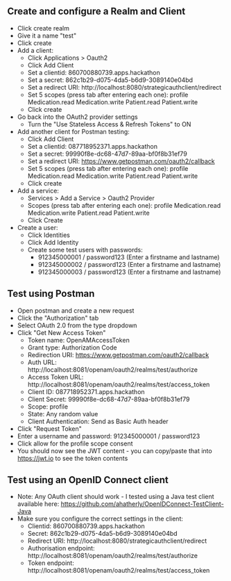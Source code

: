 ## Create and configure a Realm and Client ##

- Click create realm
- Give it a name "test"
- Click create
- Add a client:
	- Click Applications > Oauth2
	- Click Add Client
	- Set a clientid: 860700880739.apps.hackathon
	- Set a secret: 862c1b29-d075-4da5-b6d9-3089140e04bd
	- Set a redirect URI: http://localhost:8080/strategicauthclient/redirect
	- Set 5 scopes (press tab after entering each one): profile Medication.read Medication.write Patient.read Patient.write
	- Click create
- Go back into the OAuth2 provider settings
	- Turn the "Use Stateless Access & Refresh Tokens" to ON
- Add another client for Postman testing:
	- Click Add Client
	- Set a clientid: 087718952371.apps.hackathon
	- Set a secret: 99990f8e-dc68-47d7-89aa-bf0f8b31ef79
	- Set a redirect URI: https://www.getpostman.com/oauth2/callback
	- Set 5 scopes (press tab after entering each one): profile Medication.read Medication.write Patient.read Patient.write
	- Click create
- Add a service:
	- Services > Add a Service > Oauth2 Provider
	- Scopes (press tab after entering each one): profile Medication.read Medication.write Patient.read Patient.write
	- Click Create
- Create a user:
	- Click Identities
	- Click Add Identity
	- Create some test users with passwords:
		- 912345000001 / password123 (Enter a firstname and lastname)
		- 912345000002 / password123 (Enter a firstname and lastname)
		- 912345000003 / password123 (Enter a firstname and lastname)

## Test using Postman

- Open postman and create a new request
- Click the "Authorization" tab
- Select OAuth 2.0 from the type dropdown
- Click "Get New Access Token"
	- Token name: OpenAMAccessToken
	- Grant type: Authorization Code
	- Redirection URI: https://www.getpostman.com/oauth2/callback
	- Auth URL: http://localhost:8081/openam/oauth2/realms/test/authorize
	- Access Token URL: http://localhost:8081/openam/oauth2/realms/test/access_token
	- Client ID: 087718952371.apps.hackathon
	- Client Secret: 99990f8e-dc68-47d7-89aa-bf0f8b31ef79
	- Scope: profile
	- State: Any random value
	- Client Authentication: Send as Basic Auth header
- Click "Request Token"
- Enter a username and password: 912345000001 / password123
- Click allow for the profile scope consent
- You should now see the JWT content - you can copy/paste that into https://jwt.io to see the token contents


## Test using an OpenID Connect client

- Note: Any OAuth client should work - I tested using a Java test client available here: https://github.com/ahatherly/OpenIDConnect-TestClient-Java
- Make sure you configure the correct settings in the client:
	- Clientid: 860700880739.apps.hackathon
	- Secret: 862c1b29-d075-4da5-b6d9-3089140e04bd
	- Redirect URI: http://localhost:8080/strategicauthclient/redirect
	- Authorisation endpoint: http://localhost:8081/openam/oauth2/realms/test/authorize
	- Token endpoint: http://localhost:8081/openam/oauth2/realms/test/access_token

